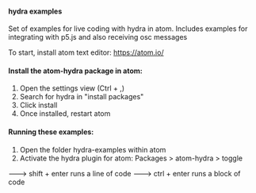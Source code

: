 #### hydra examples

Set of examples for live coding with hydra in atom.
Includes examples for integrating with p5.js and also receiving osc messages

To start, install atom text editor: https://atom.io/

#### Install the atom-hydra package in atom:
1) Open the settings view (Ctrl + ,)
2) Search for hydra in "install packages"
3) Click install
4) Once installed, restart atom

#### Running these examples:
1) Open the folder hydra-examples within atom
2) Activate the hydra plugin for atom: Packages > atom-hydra > toggle

---> shift + enter runs a line of code
---> ctrl + enter runs a block of code
